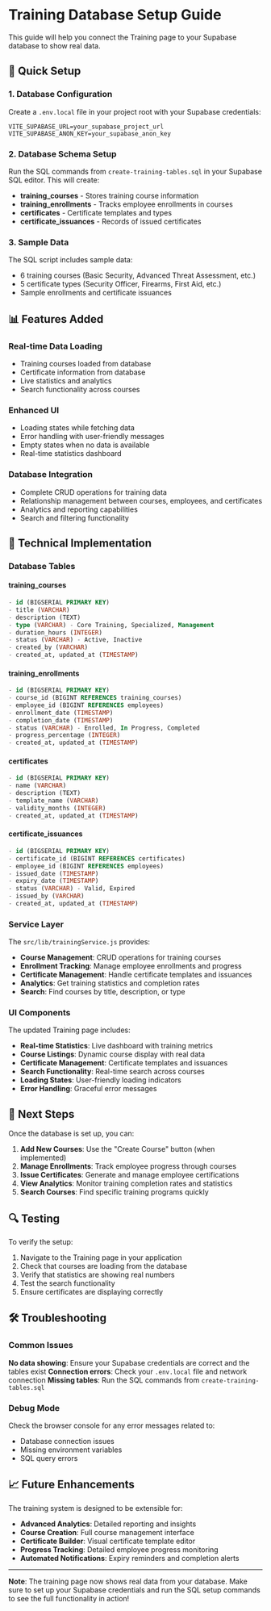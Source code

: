 # Training Database Setup Guide

This guide will help you connect the Training page to your Supabase database to show real data.

## 🚀 Quick Setup

### 1. Database Configuration

Create a `.env.local` file in your project root with your Supabase credentials:

```env
VITE_SUPABASE_URL=your_supabase_project_url
VITE_SUPABASE_ANON_KEY=your_supabase_anon_key
```

### 2. Database Schema Setup

Run the SQL commands from `create-training-tables.sql` in your Supabase SQL editor. This will create:

- **training_courses** - Stores training course information
- **training_enrollments** - Tracks employee enrollments in courses
- **certificates** - Certificate templates and types
- **certificate_issuances** - Records of issued certificates

### 3. Sample Data

The SQL script includes sample data:
- 6 training courses (Basic Security, Advanced Threat Assessment, etc.)
- 5 certificate types (Security Officer, Firearms, First Aid, etc.)
- Sample enrollments and certificate issuances

## 📊 Features Added

### Real-time Data Loading
- Training courses loaded from database
- Certificate information from database
- Live statistics and analytics
- Search functionality across courses

### Enhanced UI
- Loading states while fetching data
- Error handling with user-friendly messages
- Empty states when no data is available
- Real-time statistics dashboard

### Database Integration
- Complete CRUD operations for training data
- Relationship management between courses, employees, and certificates
- Analytics and reporting capabilities
- Search and filtering functionality

## 🔧 Technical Implementation

### Database Tables

#### training_courses
```sql
- id (BIGSERIAL PRIMARY KEY)
- title (VARCHAR)
- description (TEXT)
- type (VARCHAR) - Core Training, Specialized, Management
- duration_hours (INTEGER)
- status (VARCHAR) - Active, Inactive
- created_by (VARCHAR)
- created_at, updated_at (TIMESTAMP)
```

#### training_enrollments
```sql
- id (BIGSERIAL PRIMARY KEY)
- course_id (BIGINT REFERENCES training_courses)
- employee_id (BIGINT REFERENCES employees)
- enrollment_date (TIMESTAMP)
- completion_date (TIMESTAMP)
- status (VARCHAR) - Enrolled, In Progress, Completed
- progress_percentage (INTEGER)
- created_at, updated_at (TIMESTAMP)
```

#### certificates
```sql
- id (BIGSERIAL PRIMARY KEY)
- name (VARCHAR)
- description (TEXT)
- template_name (VARCHAR)
- validity_months (INTEGER)
- created_at, updated_at (TIMESTAMP)
```

#### certificate_issuances
```sql
- id (BIGSERIAL PRIMARY KEY)
- certificate_id (BIGINT REFERENCES certificates)
- employee_id (BIGINT REFERENCES employees)
- issued_date (TIMESTAMP)
- expiry_date (TIMESTAMP)
- status (VARCHAR) - Valid, Expired
- issued_by (VARCHAR)
- created_at, updated_at (TIMESTAMP)
```

### Service Layer

The `src/lib/trainingService.js` provides:

- **Course Management**: CRUD operations for training courses
- **Enrollment Tracking**: Manage employee enrollments and progress
- **Certificate Management**: Handle certificate templates and issuances
- **Analytics**: Get training statistics and completion rates
- **Search**: Find courses by title, description, or type

### UI Components

The updated Training page includes:

- **Real-time Statistics**: Live dashboard with training metrics
- **Course Listings**: Dynamic course display with real data
- **Certificate Management**: Certificate templates and issuances
- **Search Functionality**: Real-time search across courses
- **Loading States**: User-friendly loading indicators
- **Error Handling**: Graceful error messages

## 🎯 Next Steps

Once the database is set up, you can:

1. **Add New Courses**: Use the "Create Course" button (when implemented)
2. **Manage Enrollments**: Track employee progress through courses
3. **Issue Certificates**: Generate and manage employee certifications
4. **View Analytics**: Monitor training completion rates and statistics
5. **Search Courses**: Find specific training programs quickly

## 🔍 Testing

To verify the setup:

1. Navigate to the Training page in your application
2. Check that courses are loading from the database
3. Verify that statistics are showing real numbers
4. Test the search functionality
5. Ensure certificates are displaying correctly

## 🛠️ Troubleshooting

### Common Issues

**No data showing**: Ensure your Supabase credentials are correct and the tables exist
**Connection errors**: Check your `.env.local` file and network connection
**Missing tables**: Run the SQL commands from `create-training-tables.sql`

### Debug Mode

Check the browser console for any error messages related to:
- Database connection issues
- Missing environment variables
- SQL query errors

## 📈 Future Enhancements

The training system is designed to be extensible for:

- **Advanced Analytics**: Detailed reporting and insights
- **Course Creation**: Full course management interface
- **Certificate Builder**: Visual certificate template editor
- **Progress Tracking**: Detailed employee progress monitoring
- **Automated Notifications**: Expiry reminders and completion alerts

---

**Note**: The training page now shows real data from your database. Make sure to set up your Supabase credentials and run the SQL setup commands to see the full functionality in action! 